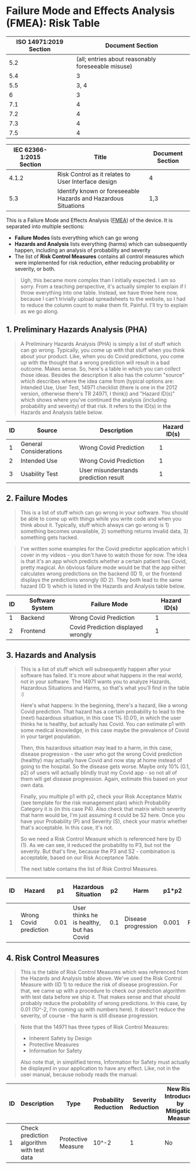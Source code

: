 # Failure Mode and Effects Analysis (FMEA): Risk Table

| ISO 14971:2019 Section | Document Section                                   |
|------------------------|----------------------------------------------------|
| 5.2                    | (all; entries about reasonably foreseeable misuse) |
| 5.4                    | 3                                                  |
| 5.5                    | 3, 4                                               |
| 6                      | 3                                                  |
| 7.1                    | 4                                                  |
| 7.2                    | 4                                                  |
| 7.3                    | 4                                                  |
| 7.5                    | 4                                                  |

| IEC 62366-1:2015 Section | Title                                                          | Document Section |
|--------------------------|----------------------------------------------------------------|------------------|
| 4.1.2                    | Risk Control as it relates to User Interface design            | 4                |
| 5.3                      | Identify known or foreseeable Hazards and Hazardous Situations | 1,3              |

This is a Failure Mode and Effects Analysis ([FMEA][wikipedia-fmea]) of the device. It is separated into
multiple sections:

 * **Failure Modes** lists everything which can go wrong
 * **Hazards and Analysis** lists everything (harms) which can subsequently happen, including an analysis of
   probability and severity
 * The list of **Risk Control Measures** contains all control measures which were implemented for risk
   reduction, either reducing probability or severity, or both.

> Ugh, this became more complex than I initially expected. I am so sorry. From a teaching perspective, it's
> actually simpler to explain if I throw everything into one table. Instead, we have three here now, because I
> can't trivially upload spreadsheets to the website, so I had to reduce the column count to make them
> fit. Painful. I'll try to explain as we go along.

## 1. Preliminary Hazards Analysis (PHA)

> A Preliminary Hazards Analysis (PHA) is simply a list of stuff which can go wrong. Typically, you come up
> with that stuff when you think about your product. Like, when you do Covid predictions, you come up with the
> thought that a wrong prediction will result in a bad outcome. Makes sense. So, here's a table in which you
> can collect those ideas. Besides the description it also has the column "source" which describes where the
> idea came from (typical options are: Intended Use, User Test, 14971 checklist (there is one in the 2012
> version, otherwise there's TR 24971, I think)) and "Hazard ID(s)" which shows where you've continued the
> analysis (including probability and severity) of that risk. It refers to the ID(s) in the Hazards and
> Analysis table below.

| ID | Source                 | Description                           | Hazard ID(s) |
|----|------------------------|---------------------------------------|--------------|
| 1  | General Considerations | Wrong Covid Prediction                | 1            |
| 2  | Intended Use           | Wrong Covid Prediction                | 1            |
| 3  | Usability Test         | User misunderstands prediction result | 1            |


## 2. Failure Modes

> This is a list of stuff which can go wrong in your software. You should be able to come up with things while
> you write code and when you think about it. Typically, stuff which always can go wrong is 1) something
> becomes unavailable, 2) something returns invalid data, 3) something gets hacked.

> I've written some examples for the Covid predictor application which I cover in my videos - you don't have
> to watch those for now. The idea is that it's an app which predicts whether a certain patient has Covid,
> pretty magical. An obvious failure mode would be that the app either calculates wrong predictions on the
> backend (ID 1), or the frontend displays the predictions wrongly (ID 2). They both lead to the same hazard
> (ID 1) which is listed in the Hazards and Analysis table below.

| ID | Software System | Failure Mode                       | Hazard ID(s) |
|----|-----------------|------------------------------------|--------------|
| 1  | Backend         | Wrong Covid Prediction             | 1            |
| 2  | Frontend        | Covid Prediction displayed wrongly | 1            |

## 3. Hazards and Analysis

> This is a list of stuff which will subsequently happen after your software has failed. It's more about what
> happens in the real world, not in your software. The 14971 wants you to analyze Hazards, Hazardous
> Situations and Harms, so that's what you'll find in the table :)
>
> Here's what happens: In the beginning, there's a hazard, like a wrong Covid prediction. That hazard has a
> certain probability to lead to the (next) hazardous situation, in this case 1% (0.01), in which the user
> thinks he is healthy, but actually has Covid. You can estimate p1 with some medical knowledge, in this case
> maybe the prevalence of Covid in your target population.
>
> Then, this hazardous situation may lead to a harm, in this case, disease progression - the user who got the
> wrong Covid prediction (healthy) may actually have Covid and now stay at home instead of going to the
> hospital. So the disease gets worse. Maybe only 10% (0.1, p2) of users will actually blindly trust my Covid
> app - so not all of them will get disease progression. Again, estimate this based on your own data.
>
> Finally, you multiple p1 with p2, check your Risk Acceptance Matrix (see template for the risk management plan) which Probability
> Category it is (in this case P4). Also check that matrix which severity that harm would be, I'm just
> assuming it could be S2 here. Once you have your Probability (P) and Severity (S), check your matrix whether
> that's acceptable. In this case, it's not.
>
> So we need a Risk Control Measure which is referenced here by ID (1). As we can see, it reduced the
> probability to P3, but not the severity. But that's fine, because the P3 and S2 - combination is acceptable,
> based on our Risk Acceptance Table.
>
> The next table contains the list of Risk Control Measures.

| ID | Hazard                 | p1   | Hazardous Situation                      | p2  | Harm                | p1*p2 | P  | S  | Acceptable? | Comment | Risk Control ID(s) | P  | S  | Acceptable? |
|----|------------------------|------|------------------------------------------|-----|---------------------|-------|----|----|-------------|---------|--------------------|----|----|-------------|
| 1  | Wrong Covid prediction | 0.01 | User thinks he is healthy, but has Covid | 0.1 | Disease progression | 0.001 | P4 | S2 | No          |         | 1                  | P3 | S2 | Yes         |

## 4. Risk Control Measures

> This is the table of Risk Control Measures which was referenced from the Hazards and Analysis table
> above. We've used the Risk Control Measure with (ID 1) to reduce the risk of disease progression. For that,
> we came up with a procedure to check our prediction algorithm with test data before we ship it. That makes
> sense and that should probably reduce the probability of wrong predictions. In this case, by 0.01 (10^-2,
> I'm coming up with numbers here). It doesn't reduce the severity, of course - the harm is still disease
> progression.

> Note that the 14971 has three types of Risk Control Measures:
> * Inherent Safety by Design
> * Protective Measures
> * Information for Safety
>
> Also note that, in simplified terms, Information for Safety must actually be displayed in your application
> to have any effect. Like, not in the user manual, because nobody reads the manual.

| ID  | Description | Type | Probability Reduction | Severity Reduction | New Risk Introduced by Mitigation Measure |
| --- | ----------- | ---- | --------------------- | ------------------ | ----------------------------------------- |
| 1   | Check prediction algorithm with test data | Protective Measure | 10^-2 | 1 | No |


<!-- Links -->

[wikipedia-fmea]: https://en.wikipedia.org/wiki/Failure_mode_and_effects_analysis
